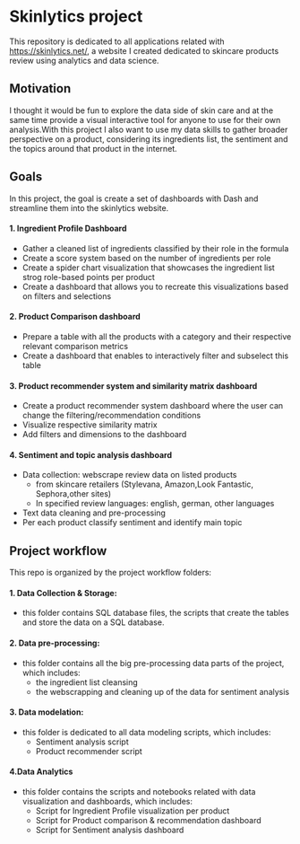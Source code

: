 # Skinlytics project 

This repository is dedicated to all applications related with https://skinlytics.net/, a website I created dedicated to skincare products
review using analytics and data science. 



## Motivation 

I thought it would be fun to explore the data side of skin care and at the same time provide a visual interactive tool for anyone to use for their own analysis.With this project I also want to use my data skills to gather broader perspective on a product, considering its ingredients list, the sentiment and the topics around that product in the internet. 


## Goals 
In this project, the goal is create a set of dashboards with Dash and streamline them into the skinlytics website. 

#### 1. Ingredient Profile Dashboard
  - Gather a cleaned list of ingredients classified by their role in the formula
  - Create a score system based on the number of ingredients per role 
  - Create a spider chart visualization that showcases the ingredient list strog role-based points per product
  - Create a dashboard that allows you to recreate this visualizations based on filters and selections
  
#### 2. Product Comparison dashboard
  - Prepare a table with all the products with a category and their respective relevant comparison metrics
  - Create a dashboard that enables to interactively filter and subselect this table 
  
#### 3. Product recommender system and similarity matrix dashboard 
  - Create a product recommender system dashboard where the user can change the filtering/recommendation conditions
  - Visualize respective similarity matrix
  - Add filters and dimensions to the dashboard
  
#### 4. Sentiment and topic analysis dashboard 
- Data collection: webscrape review data on listed products 
   * from skincare retailers (Stylevana, Amazon,Look Fantastic, Sephora,other sites)
   * In specified review languages: english, german, other languages 
- Text data cleaning and pre-processing 
- Per each product classify sentiment and identify main topic

## Project workflow 

This repo is organized by the project workflow folders:

#### 1. Data Collection & Storage:
  * this folder contains SQL database files, the scripts that create the tables and store the data on a SQL database. 

#### 2. Data pre-processing:
  * this folder contains all the big pre-processing data parts of the project, which includes:
      - the ingredient list cleansing
      - the webscrapping and cleaning up of the data for sentiment analysis 

#### 3. Data modelation:
*   this folder is dedicated to all data modeling scripts, which includes:
      - Sentiment analysis script
      - Product recommender script  
  
#### 4.Data Analytics
  * this folder contains the scripts and notebooks related with data visualization and dashboards, which includes:
      - Script for Ingredient Profile visualization per product 
      - Script for Product comparison & recommendation dashboard
      - Script for Sentiment analysis dashboard
